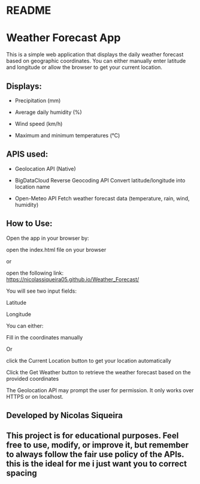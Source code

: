 # README

# Weather Forecast App
This is a simple web application that displays the daily weather forecast based on geographic coordinates. You can either manually enter latitude and longitude or allow the browser to get your current location.

## Displays:

* Precipitation (mm)

* Average daily humidity (%)

* Wind speed (km/h)

* Maximum and minimum temperatures (°C)

## APIS used:

* Geolocation API (Native)

* BigDataCloud Reverse Geocoding API Convert latitude/longitude into location name

* Open-Meteo API	Fetch weather forecast data (temperature, rain, wind, humidity)

## How to Use:

Open the app in your browser by:

open the index.html file on your browser

or

open the following link: https://nicolassiqueira05.github.io/Weather_Forecast/

You will see two input fields:

Latitude

Longitude

You can either:

Fill in the coordinates manually

Or 

click the Current Location button to get your location automatically

Click the Get Weather button to retrieve the weather forecast based on the provided coordinates

The Geolocation API may prompt the user for permission. It only works over HTTPS or on localhost.

## Developed by Nicolas Siqueira

## This project is for educational purposes. Feel free to use, modify, or improve it, but remember to always follow the fair use policy of the APIs. this is the ideal for me i just want you to correct spacing

